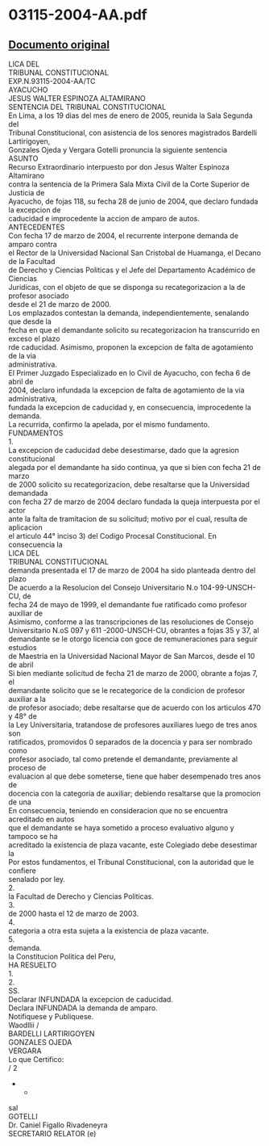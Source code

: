 
03115-2004-AA.pdf
=================
  
[Documento original](https://tc.gob.pe/jurisprudencia/2005/03115-2004-AA.pdf)  
---  
LICA DEL  
TRIBUNAL CONSTITUCIONAL  
EXP.N.93115-2004-AA/TC  
AYACUCHO  
JESUS WALTER ESPINOZA ALTAMIRANO  
SENTENCIA DEL TRIBUNAL CONSTITUCIONAL  
En Lima, a los 19 dias del mes de enero de 2005, reunida la Sala Segunda del  
Tribunal Constitucional, con asistencia de los senores magistrados Bardelli Lartirigoyen,  
Gonzales Ojeda y Vergara Gotelli pronuncia la siguiente sentencia  
ASUNTO  
Recurso Extraordinario interpuesto por don Jesus Walter Espinoza Altamirano  
contra la sentencia de la Primera Sala Mixta Civil de la Corte Superior de Justicia de  
Ayacucho, de fojas 118, su fecha 28 de junio de 2004, que declaro fundada la excepcion de  
caducidad e improcedente la accion de amparo de autos.  
ANTECEDENTES  
Con fecha 17 de marzo de 2004, el recurrente interpone demanda de amparo contra  
el Rector de la Universidad Nacional San Cristobal de Huamanga, el Decano de la Facultad  
de Derecho y Ciencias Politicas y el Jefe del Departamento Académico de Ciencias  
Juridicas, con el objeto de que se disponga su recategorizacion a la de profesor asociado  
desde el 21 de marzo de 2000.  
Los emplazados contestan la demanda, independientemente, senalando que desde la  
fecha en que el demandante solicito su recategorizacion ha transcurrido en exceso el plazo  
rde caducidad. Asimismo, proponen la excepcion de falta de agotamiento de la via  
administrativa.  
El Primer Juzgado Especializado en lo Civil de Ayacucho, con fecha 6 de abril de  
2004, declaro infundada la excepcion de falta de agotamiento de la via administrativa,  
fundada la excepcion de caducidad y, en consecuencia, improcedente la demanda.  
La recurrida, confirmo la apelada, por el mismo fundamento.  
FUNDAMENTOS  
1.  
La excepcion de caducidad debe desestimarse, dado que la agresion constitucional  
alegada por el demandante ha sido continua, ya que si bien con fecha 21 de marzo  
de 2000 solicito su recategorizacion, debe resaltarse que la Universidad demandada  
con fecha 27 de marzo de 2004 declaro fundada la queja interpuesta por el actor  
ante la falta de tramitacion de su solicitud; motivo por el cual, resulta de aplicacion  
el articulo 44° inciso 3) del Codigo Procesal Constitucional. En consecuencia la  
LICA DEL  
TRIBUNAL CONSTITUCIONAL  
demanda presentada el 17 de marzo de 2004 ha sido planteada dentro del plazo  
De acuerdo a la Resolucion del Consejo Universitario N.o 104-99-UNSCH-CU, de  
fecha 24 de mayo de 1999, el demandante fue ratificado como profesor auxiliar de  
Asimismo, conforme a las transcripciones de las resoluciones de Consejo  
Universitario N.oS 097 y 611 -2000-UNSCH-CU, obrantes a fojas 35 y 37, al  
demandante se le otorgo licencia con goce de remuneraciones para seguir estudios  
de Maestria en la Universidad Nacional Mayor de San Marcos, desde el 10 de abril  
Si bien mediante solicitud de fecha 21 de marzo de 2000, obrante a fojas 7, el  
demandante solicito que se le recategorice de la condicion de profesor auxiliar a la  
de profesor asociado; debe resaltarse que de acuerdo con los articulos 470 y 48° de  
la Ley Universitaria, tratandose de profesores auxiliares luego de tres anos son  
ratificados, promovidos 0 separados de la docencia y para ser nombrado como  
profesor asociado, tal como pretende el demandante, previamente al proceso de  
evaluacion al que debe someterse, tiene que haber desempenado tres anos de  
docencia con la categoria de auxiliar; debiendo resaltarse que la promocion de una  
En consecuencia, teniendo en consideracion que no se encuentra acreditado en autos  
que el demandante se haya sometido a proceso evaluativo alguno y tampoco se ha  
acreditado la existencia de plaza vacante, este Colegiado debe desestimar la  
Por estos fundamentos, el Tribunal Constitucional, con la autoridad que le confiere  
senalado por ley.  
2.  
la Facultad de Derecho y Ciencias Politicas.  
3.  
de 2000 hasta el 12 de marzo de 2003.  
4.  
categoria a otra esta sujeta a la existencia de plaza vacante.  
5.  
demanda.  
la Constitucion Politica del Peru,  
HA RESUELTO  
1.  
2.  
SS.  
Declarar INFUNDADA la excepcion de caducidad.  
Declara INFUNDADA la demanda de amparo.  
Notifiquese y Publiquese.  
Waodllii /  
BARDELLI LARTIRIGOYEN  
GONZALES OJEDA  
VERGARA  
Lo que Certifico:  
/ 2  
- -  
sal  
GOTELLI  
Dr. Caniel Figallo Rivadeneyra  
SECRETARIO RELATOR (e)